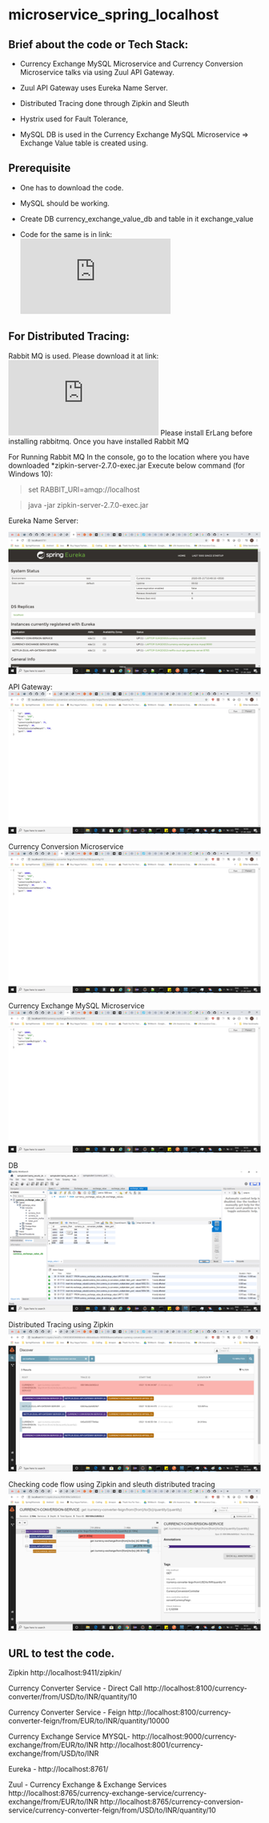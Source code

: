 # microservice_spring_localhost

## Brief about the code or Tech Stack:
* Currency Exchange MySQL Microservice  and Currency Conversion Microservice talks via using Zuul API Gateway.

* Zuul API Gateway uses Eureka Name Server.

* Distributed Tracing done through Zipkin and Sleuth

* Hystrix used for Fault Tolerance,

* MySQL DB is used in the Currency Exchange MySQL Microservice => Exchange Value table is created using.

## Prerequisite
* One has to download the code.

* MySQL should be working.

* Create DB currency_exchange_value_db and table in it exchange_value

* Code for the same is in link: 
![DB Script](https://github.com/someshbhardwaj/microservice_spring_localhost/blob/master/Exchange_value.sql)

## For Distributed Tracing:
 Rabbit MQ is used. 
 Please download it at link:   ![RabbitMQ Dowload](https://www.rabbitmq.com/install-windows.html)
 Please install ErLang before installing rabbitmq.
 Once you have installed Rabbit MQ

For Running Rabbit MQ
In the console, go to the location where you have downloaded *zipkin-server-2.7.0-exec.jar
Execute below command (for Windows 10):

> set RABBIT_URI=amqp://localhost

> java -jar zipkin-server-2.7.0-exec.jar

Eureka Name Server:

![Image of Eureka Name Server](https://github.com/someshbhardwaj/microservice_spring_localhost/blob/master/Eureka_Name_Server.png)

API Gateway:
![API Gateway](https://github.com/someshbhardwaj/microservice_spring_localhost/blob/master/API_Gateway_Server.png)

Currency Conversion Microservice
![Currecncy conversion](https://github.com/someshbhardwaj/microservice_spring_localhost/blob/master/Currency_Conversion.png)

Currency Exchange MySQL Microservice
![Currecncy Exchange MySQL](https://github.com/someshbhardwaj/microservice_spring_localhost/blob/master/currency_exchange_mysql.png)

DB
![MySQL DB Content](https://github.com/someshbhardwaj/microservice_spring_localhost/blob/master/DB_Content.png)

Distributed Tracing using Zipkin
![Zipkin](https://github.com/someshbhardwaj/microservice_spring_localhost/blob/master/ZipkinUntitled.png)

Checking code flow using  Zipkin and sleuth distributed tracing
![Code flow using Zipkin](https://github.com/someshbhardwaj/microservice_spring_localhost/blob/master/Zipkin_Flow.png)

## URL to test the code.
Zipkin	http://localhost:9411/zipkin/

Currency Converter Service - Direct Call	http://localhost:8100/currency-converter/from/USD/to/INR/quantity/10

Currency Converter Service - Feign	http://localhost:8100/currency-converter-feign/from/EUR/to/INR/quantity/10000

Currency Exchange Service MYSQL- 	http://localhost:9000/currency-exchange/from/EUR/to/INR http://localhost:8001/currency-exchange/from/USD/to/INR

Eureka -	http://localhost:8761/

Zuul - Currency Exchange & Exchange Services	http://localhost:8765/currency-exchange-service/currency-exchange/from/EUR/to/INR http://localhost:8765/currency-conversion-service/currency-converter-feign/from/USD/to/INR/quantity/10


